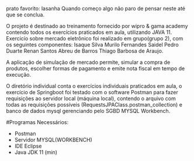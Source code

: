 prato favorito: lasanha
Quando começo algo não paro de pensar neste até que se conclua.

O projeto é destinado ao treinamento fornecido por wipro & gama academy contendo todos os exercícios praticados em aula, utilizando JAVA 11.
Exercicío sobre mercado eletrônico foi realizado em grupo(grupo 2), com os seguintes componentes:
Isaque Silva
Murilo Fernandes Saidel
Pedro Duarte
Renan Santos Abreu de Barros
Thiago Barbosa de Araujo.

A aplicação de simulação de mercado permite, simular a compra de produtos, escolher formas de pagamento e emite nota fiscal em tempo de execução.

O diretório individual conta o exercícios individuais praticados em aula, o exercício de Springboot foi testado com o software Postman para fazer requisições ao servidor local (máquina local), contendo o arquivo com todas as requisições possíveis (RequestsJPAClass.postman_collection) e banco de dados mysql gerenciando pelo SGBD MYSQL Workbench. 

#Programas Necessários:
- Postman
- Servidor MYSQL(WORKBENCH)
- IDE Eclipse 
- Java JDK 11 (min)

